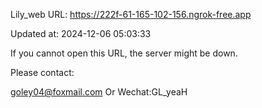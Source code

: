 Lily_web URL: https://222f-61-165-102-156.ngrok-free.app

Updated at: 2024-12-06 05:03:33

If you cannot open this URL, the server might be down.

Please contact: 

goley04@foxmail.com Or Wechat:GL_yeaH